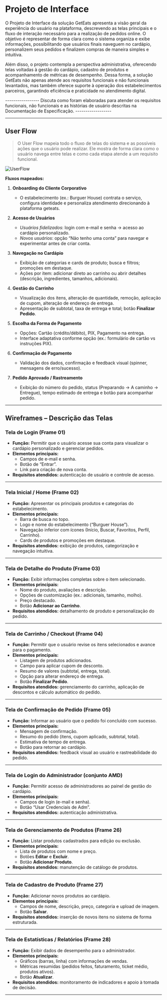 # Projeto de Interface

O Projeto de Interface da solução GetEats apresenta a visão geral da experiência do usuário na plataforma, descrevendo as telas principais e o fluxo de interação necessário para a realização de pedidos online. O objetivo é representar de forma clara como o sistema organiza e exibe informações, possibilitando que usuários finais naveguem no cardápio, personalizem seus pedidos e finalizem compras de maneira simples e intuitiva.

Além disso, o projeto contempla a perspectiva administrativa, oferecendo telas voltadas à gestão do cardápio, cadastro de produtos e acompanhamento de métricas de desempenho. Dessa forma, a solução GetEats não apenas atende aos requisitos funcionais e não funcionais levantados, mas também oferece suporte à operação dos estabelecimentos parceiros, garantindo eficiência e praticidade no atendimento digital.

-----------------     Discuta como foram elaboradas para atender os requisitos funcionais, não funcionais e as histórias de usuário descritas na Documentação de Especificação.      ------------------

---

## User Flow
 
> O User Flow mapeia todo o fluxo de telas do sistema e as possíveis ações que o usuário pode realizar. Ele mostra de forma clara como o usuário navega entre telas e como cada etapa atende a um requisito funcional.

![UserFlow](img/userflow-geteats.jpg)

**Fluxos mapeados:**

1. **Onboarding do Cliente Corporativo**  
   - O estabelecimento (ex.: Burguer House) contrata o serviço, configura identidade e personaliza atendimento direcionando à plataforma geteats.

2. **Acesso de Usuários**  
   - *Usuários fidelizados*: login com e-mail e senha → acesso ao cardápio personalizado.  
   - *Novos usuários*: opção “Não tenho uma conta” para navegar e experimentar antes de criar conta.

3. **Navegação no Cardápio**  
   - Exibição de categorias e cards de produto; busca e filtros; promoções em destaque.  
   - Ações por item: adicionar direto ao carrinho ou abrir detalhes (descrição, ingredientes, tamanhos, adicionais).

4. **Gestão do Carrinho**  
   - Visualização dos itens, alteração de quantidade, remoção, aplicação de cupom, alteração de endereço de entrega.  
   - Apresentação de subtotal, taxa de entrega e total; botão **Finalizar Pedido**.

5. **Escolha da Forma de Pagamento**  
   - Opções: Cartão (crédito/débito), PIX, Pagamento na entrega.  
   - Interface adaptativa conforme opção (ex.: formulário de cartão vs instruções PIX).

6. **Confirmação de Pagamento**  
   - Validação dos dados, confirmação e feedback visual (spinner, mensagens de erro/sucesso).

7. **Pedido Aprovado / Rastreamento**  
   - Exibição do número do pedido, status (Preparando → A caminho → Entregue), tempo estimado de entrega e botão para acompanhar pedido.

---

## Wireframes – Descrição das Telas

### Tela de Login (Frame 01)  
- **Função:** Permitir que o usuário acesse sua conta para visualizar o cardápio personalizado e gerenciar pedidos.  
- **Elementos principais:**  
  - Campos de e-mail e senha.  
  - Botão de “Entrar”.  
  - Link para criação de nova conta.  
- **Requisitos atendidos:** autenticação de usuário e controle de acesso.

---

### Tela Inicial / Home (Frame 02)  
- **Função:** Apresentar os principais produtos e categorias do estabelecimento.  
- **Elementos principais:**  
  - Barra de busca no topo.  
  - Logo e nome do estabelecimento (“Burguer House”).  
  - Navegação inferior com ícones (Início, Buscar, Favoritos, Perfil, Carrinho).  
  - Cards de produtos e promoções em destaque.  
- **Requisitos atendidos:** exibição de produtos, categorização e navegação intuitiva.

---

### Tela de Detalhe do Produto (Frame 03)  
- **Função:** Exibir informações completas sobre o item selecionado.  
- **Elementos principais:**  
  - Nome do produto, avaliações e descrição.  
  - Opções de customização (ex.: adicionais, tamanho, molho).  
  - Preço destacado.  
  - Botão **Adicionar ao Carrinho**.  
- **Requisitos atendidos:** detalhamento de produto e personalização do pedido.

---

### Tela de Carrinho / Checkout (Frame 04)  
- **Função:** Permitir que o usuário revise os itens selecionados e avance para o pagamento.  
- **Elementos principais:**  
  - Listagem de produtos adicionados.  
  - Campo para aplicar cupom de desconto.  
  - Resumo de valores (subtotal, entrega, total).  
  - Opção para alterar endereço de entrega.  
  - Botão **Finalizar Pedido**.  
- **Requisitos atendidos:** gerenciamento do carrinho, aplicação de descontos e cálculo automático do pedido.

---

### Tela de Confirmação de Pedido (Frame 05)  
- **Função:** Informar ao usuário que o pedido foi concluído com sucesso.  
- **Elementos principais:**  
  - Mensagem de confirmação.  
  - Resumo do pedido (itens, cupom aplicado, subtotal, total).  
  - Estimativa de tempo de entrega.  
  - Botão para retornar ao cardápio.  
- **Requisitos atendidos:** feedback visual ao usuário e rastreabilidade do pedido.

---

### Tela de Login do Administrador (conjunto AMD)  
- **Função:** Permitir acesso de administradores ao painel de gestão do cardápio.  
- **Elementos principais:**  
  - Campos de login (e-mail e senha).  
  - Botão “Usar Credenciais de Adm”.  
- **Requisitos atendidos:** autenticação administrativa.

---

### Tela de Gerenciamento de Produtos (Frame 26)  
- **Função:** Listar produtos cadastrados para edição ou exclusão.  
- **Elementos principais:**  
  - Lista de produtos com nome e preço.  
  - Botões **Editar** e **Excluir**.  
  - Botão **Adicionar Produto**.  
- **Requisitos atendidos:** manutenção de catálogo de produtos.

---

### Tela de Cadastro de Produto (Frame 27)  
- **Função:** Adicionar novos produtos ao cardápio.  
- **Elementos principais:**  
  - Campos de nome, descrição, preço, categoria e upload de imagem.  
  - Botão **Salvar**.  
- **Requisitos atendidos:** inserção de novos itens no sistema de forma estruturada.

---

### Tela de Estatísticas / Relatórios (Frame 28)  
- **Função:** Exibir dados de desempenho para o administrador.  
- **Elementos principais:**  
  - Gráficos (barras, linha) com informações de vendas.  
  - Métricas resumidas (pedidos feitos, faturamento, ticket médio, produtos ativos).  
  - Botão **Atualizar**.  
- **Requisitos atendidos:** monitoramento de indicadores e apoio à tomada de decisão.

---
